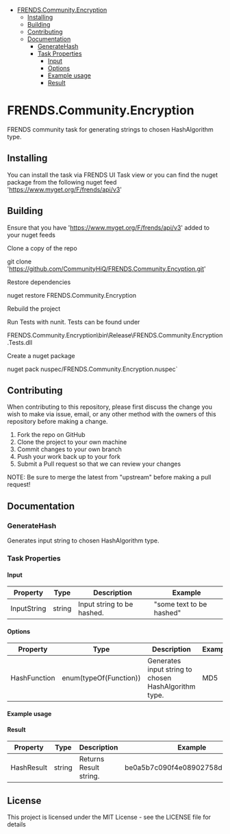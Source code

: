 - [FRENDS.Community.Encryption](#frends.community.encryption)
   - [Installing](#installing)
   - [Building](#building)
   - [Contributing](#contributing)
   - [Documentation](#documentation)
     - [GenerateHash](#generateHash)
	 - [Task Properties](#taskproperties)
	   - [Input](#input)
	   - [Options](#options)
	   - [Example usage](#exampleusage)
	   - [Result](#result)

# FRENDS.Community.Encryption
FRENDS community task for generating strings to chosen HashAlgorithm type.

## Installing
You can install the task via FRENDS UI Task view or you can find the nuget package from the following nuget feed
'https://www.myget.org/F/frends/api/v3'

## Building
Ensure that you have 'https://www.myget.org/F/frends/api/v3' added to your nuget feeds

Clone a copy of the repo

git clone 'https://github.com/CommunityHiQ/FRENDS.Community.Encyption.git'

Restore dependencies

nuget restore FRENDS.Community.Encryption

Rebuild the project

Run Tests with nunit. Tests can be found under

FRENDS.Community.Encryption\bin\Release\FRENDS.Community.Encryption.Tests.dll

Create a nuget package

nuget pack nuspec/FRENDS.Community.Encryption.nuspec`

## Contributing
When contributing to this repository, please first discuss the change you wish to make via issue, email, or any other method with the owners of this repository before making a change.

1. Fork the repo on GitHub
2. Clone the project to your own machine
3. Commit changes to your own branch
4. Push your work back up to your fork
5. Submit a Pull request so that we can review your changes

NOTE: Be sure to merge the latest from "upstream" before making a pull request!

## Documentation

### GenerateHash

Generates input string to chosen HashAlgorithm type.

### Task Properties

#### Input
| Property  | Type  | Description |Example|
|-----------|-------|-------------|-------|
| InputString  | string | Input string to be hashed. | "some text to be hashed"|

#### Options
| Property  | Type  | Description |Example|
|-----------|-------|-------------|-------|
| HashFunction  | enum(typeOf(Function)) | Generates input string to chosen HashAlgorithm type. | MD5|

#### Example usage

#### Result
| Property  | Type  | Description |Example|
|-----------|-------|-------------|-------|
| HashResult| string  | Returns Result string. |be0a5b7c090f4e08902758d79cf1c9d2 |

## License
This project is licensed under the MIT License - see the LICENSE file for details